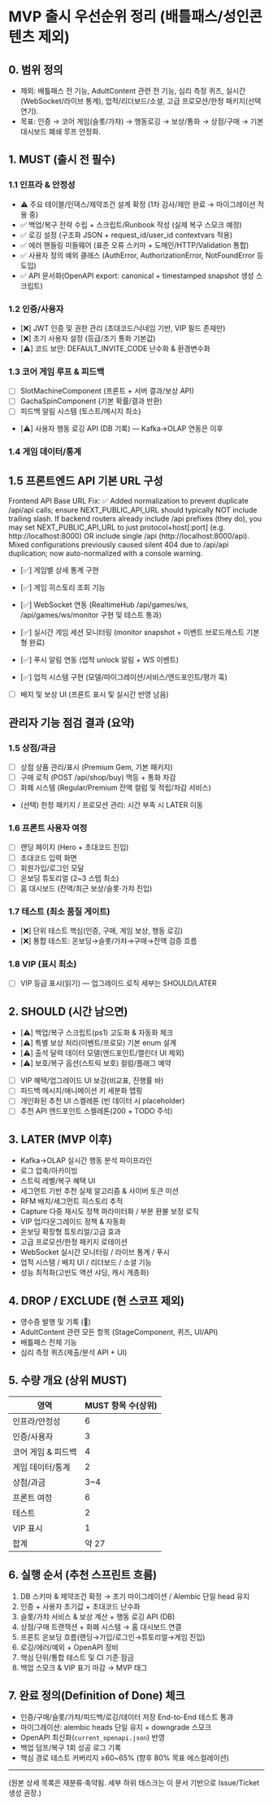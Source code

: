 # MVP 출시 우선순위 정리 (배틀패스/성인콘텐츠 제외)

## 0. 범위 정의
- 제외: 배틀패스 전 기능, AdultContent 관련 전 기능, 심리 측정 퀴즈, 실시간(WebSocket/라이브 통계), 업적/리더보드/소셜, 고급 프로모션/한정 패키지(선택 연기).
- 목표: 인증 → 코어 게임(슬롯/가챠) → 행동로깅 → 보상/통화 → 상점/구매 → 기본 대시보드 폐쇄 루프 안정화.

## 1. MUST (출시 전 필수)
### 1.1 인프라 & 안정성
- ⚠️ 주요 테이블/인덱스/제약조건 설계 확정 (1차 감사/제안 완료 → 마이그레이션 적용 중)
- ✅ 백업/복구 전략 수립 + 스크립트/Runbook 작성 (실제 복구 스모크 예정)
- ✅ 로깅 설정 (구조화 JSON + request_id/user_id contextvars 적용)
- ✅ 에러 핸들링 미들웨어 (표준 오류 스키마 + 도메인/HTTP/Validation 통합)
- ✅ 사용자 정의 예외 클래스 (AuthError, AuthorizationError, NotFoundError 등 도입)
- ✅ API 문서화(OpenAPI export: canonical + timestamped snapshot 생성 스크립트)

### 1.2 인증/사용자
- [❌] JWT 인증 및 권한 관리 (초대코드/닉네임 기반, VIP 필드 존재만)
- [❌] 초기 사용자 설정 (등급/초기 통화 기본값) 
- [⚠️] 코드 보안: DEFAULT_INVITE_CODE 난수화 & 환경변수화

### 1.3 코어 게임 루프 & 피드백
- [ ] SlotMachineComponent (프론트 + 서버 결과/보상 API)
- [ ] GachaSpinComponent (기본 확률/결과 반환)
- [ ] 피드백 알림 시스템 (토스트/메시지 최소)
- [⚠️] 사용자 행동 로깅 API (DB 기록) — Kafka→OLAP 연동은 이후

### 1.4 게임 데이터/통계
## 1.5 프론트엔드 API 기본 URL 구성
Frontend API Base URL Fix: ✅ Added normalization to prevent duplicate /api/api calls; ensure NEXT_PUBLIC_API_URL should typically NOT include trailing slash. If backend routers already include /api prefixes (they do), you may set NEXT_PUBLIC_API_URL to just protocol+host[:port] (e.g. http://localhost:8000) OR include single /api (http://localhost:8000/api). Mixed configurations previously caused silent 404 due to /api/api duplication; now auto-normalized with a console warning.
- [✅] 게임별 상세 통계 구현
- [✅] 게임 히스토리 조회 기능
- [✅] WebSocket 연동 (RealtimeHub /api/games/ws, /api/games/ws/monitor 구현 및 테스트 통과)
- [✅] 실시간 게임 세션 모니터링 (monitor snapshot + 이벤트 브로드캐스트 기본형 완료)

- [✅] 푸시 알림 연동 (업적 unlock 알림 + WS 이벤트)
- [✅] 업적 시스템 구현 (모델/마이그레이션/서비스/엔드포인트/평가 훅)
- [ ] 배지 및 보상 UI (프론트 표시 및 실시간 반영 남음)


## 관리자 기능 점검 결과 (요약)

### 1.5 상점/과금
- [ ] 상점 상품 관리/표시 (Premium Gem, 기본 패키지)
- [ ] 구매 로직 (POST /api/shop/buy) 멱등 + 통화 차감
- [ ] 화폐 시스템 (Regular/Premium 잔액 컬럼 및 적립/차감 서비스)
- (선택) 한정 패키지 / 프로모션 관리: 시간 부족 시 LATER 이동

### 1.6 프론트 사용자 여정
- [ ] 랜딩 페이지 (Hero + 초대코드 진입)
- [ ] 초대코드 입력 화면
- [ ] 회원가입/로그인 모달
- [ ] 온보딩 튜토리얼 (2~3 스텝 최소)
- [ ] 홈 대시보드 (잔액/최근 보상/슬롯·가챠 진입)

### 1.7 테스트 (최소 품질 게이트)
- [❌] 단위 테스트 핵심(인증, 구매, 게임 보상, 행동 로깅)
- [❌] 통합 테스트: 온보딩→슬롯/가챠→구매→잔액 검증 흐름

### 1.8 VIP (표시 최소)
- [ ] VIP 등급 표시(읽기) — 업그레이드 로직 세부는 SHOULD/LATER

## 2. SHOULD (시간 남으면)
- [⚠️] 백업/복구 스크립트(ps1) 고도화 & 자동화 체크
- [⚠️] 특별 보상 처리(이벤트/프로모) 기본 enum 설계
- [⚠️] 출석 달력 데이터 모델(엔드포인트/캘린더 UI 제외)
- [⚠️] 보호/복구 옵션(스트릭 보호) 컬럼/플래그 예약
- [ ] VIP 혜택/업그레이드 UI 보강(비교표, 진행률 바)
- [ ] 피드백 메시지/애니메이션 키 세분화 맵핑
- [ ] 개인화된 추천 UI 스켈레톤 (빈 데이터 시 placeholder)
- [ ] 추천 API 엔드포인트 스켈레톤(200 + TODO 주석)

## 3. LATER (MVP 이후)
- Kafka→OLAP 실시간 행동 분석 파이프라인
- 로그 압축/아카이빙
- 스트릭 레벨/복구 혜택 UI
- 세그먼트 기반 추천 실제 알고리즘 & 사이버 토큰 미션
- RFM 배치/세그먼트 히스토리 추적
- Capture 다중 재시도 정책 파라미터화 / 부분 환불 보정 로직
- VIP 업/다운그레이드 정책 & 자동화
- 온보딩 확장형 튜토리얼/고급 효과
- 고급 프로모션/한정 패키지 로테이션
- WebSocket 실시간 모니터링 / 라이브 통계 / 푸시
- 업적 시스템 / 배지 UI / 리더보드 / 소셜 기능
- 성능 최적화(고빈도 액션 샤딩, 캐시 계층화)

## 4. DROP / EXCLUDE (현 스코프 제외)
- 영수증 발행 및 기록 (🚫)
- AdultContent 관련 모든 항목 (StageComponent, 퀴즈, UI/API)
- 배틀패스 전체 기능
- 심리 측정 퀴즈(제출/분석 API + UI)

## 5. 수량 개요 (상위 MUST)
| 영역 | MUST 항목 수(상위) |
|------|------------------|
| 인프라/안정성 | 6 |
| 인증/사용자 | 3 |
| 코어 게임 & 피드백 | 4 |
| 게임 데이터/통계 | 2 |
| 상점/과금 | 3~4 |
| 프론트 여정 | 6 |
| 테스트 | 2 |
| VIP 표시 | 1 |
| 합계 | 약 27 |

## 6. 실행 순서 (추천 스프린트 흐름)
1) DB 스키마 & 제약조건 확정 → 초기 마이그레이션 / Alembic 단일 head 유지
2) 인증 + 사용자 초기값 + 초대코드 난수화
3) 슬롯/가챠 서비스 & 보상 계산 + 행동 로깅 API (DB)
4) 상점/구매 트랜잭션 + 화폐 시스템 → 홈 대시보드 연결
5) 프론트 온보딩 흐름(랜딩→가입/로그인→튜토리얼→게임 진입)
6) 로깅/에러/예외 + OpenAPI 정비
7) 핵심 단위/통합 테스트 및 CI 기준 잠금
8) 백업 스모크 & VIP 표기 마감 → MVP 태그

## 7. 완료 정의(Definition of Done) 체크
- 인증/구매/슬롯/가챠/피드백/로깅/데이터 저장 End-to-End 테스트 통과
- 마이그레이션: alembic heads 단일 유지 + downgrade 스모크
- OpenAPI 최신화(`current_openapi.json`) 반영
- 백업 덤프/복구 1회 성공 로그 기록
- 핵심 경로 테스트 커버리지 ≥60~65% (향후 80% 목표 에스컬레이션)

---
(원본 상세 목록은 재분류·축약됨. 세부 하위 태스크는 이 문서 기반으로 Issue/Ticket 생성 권장.)

